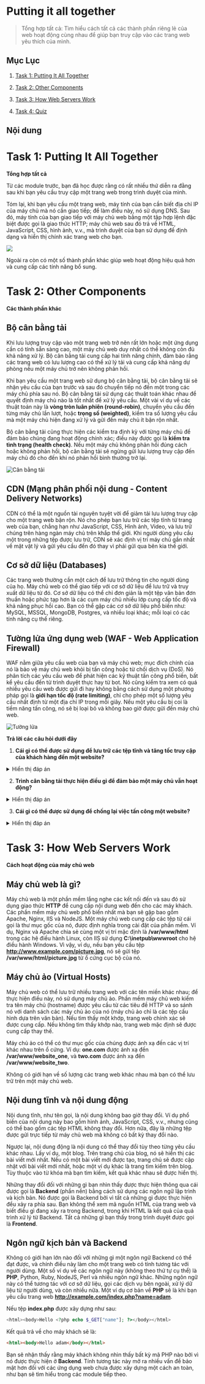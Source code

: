 # Putting it all together

> Tổng hợp tất cả: Tìm hiểu cách tất cả các thành phần riêng lẻ của web hoạt động cùng nhau để giúp bạn truy cập vào các trang web yêu thích của mình.


## Mục Lục

1. [Task 1: Putting It All Together](#task-1-putting-it-all-together)

2. [Task 2: Other Components](#task-2-other-components)

3. [Task 3: How Web Servers Work](#task-3-how-web-servers-work)

4. [Task 4: Quiz](#task-4-quiz)

## Nội dung

# Task 1: Putting It All Together

**Tổng hợp tất cả**

Từ các module trước, bạn đã học được rằng có rất nhiều thứ diễn ra đằng sau khi bạn yêu cầu truy cập một trang web trong trình duyệt của mình.

Tóm lại, khi bạn yêu cầu một trang web, máy tính của bạn cần biết địa chỉ IP của máy chủ mà nó cần giao tiếp; để làm điều này, nó sử dụng DNS. Sau đó, máy tính của bạn giao tiếp với máy chủ web bằng một tập hợp lệnh đặc biệt được gọi là giao thức HTTP; máy chủ web sau đó trả về HTML, JavaScript, CSS, hình ảnh, v.v., mà trình duyệt của bạn sử dụng để định dạng và hiển thị chính xác trang web cho bạn.

![](./img/4_Putting_it_all_together/1.1.png)

Ngoài ra còn có một số thành phần khác giúp web hoạt động hiệu quả hơn và cung cấp các tính năng bổ sung.

# Task 2: Other Components

**Các thành phần khác**

## **Bộ cân bằng tải**

Khi lưu lượng truy cập vào một trang web trở nên rất lớn hoặc một ứng dụng cần có tính sẵn sàng cao, một máy chủ web duy nhất có thể không còn đủ khả năng xử lý. Bộ cân bằng tải cung cấp hai tính năng chính, đảm bảo rằng các trang web có lưu lượng cao có thể xử lý tải và cung cấp khả năng dự phòng nếu một máy chủ trở nên không phản hồi.

Khi bạn yêu cầu một trang web sử dụng bộ cân bằng tải, bộ cân bằng tải sẽ nhận yêu cầu của bạn trước và sau đó chuyển tiếp nó đến một trong các máy chủ phía sau nó. Bộ cân bằng tải sử dụng các thuật toán khác nhau để quyết định máy chủ nào là tốt nhất để xử lý yêu cầu. Một vài ví dụ về các thuật toán này là **vòng tròn luân phiên (round-robin)**, chuyển yêu cầu đến từng máy chủ lần lượt, hoặc **trọng số (weighted)**, kiểm tra số lượng yêu cầu mà một máy chủ hiện đang xử lý và gửi đến máy chủ ít bận rộn nhất.

Bộ cân bằng tải cũng thực hiện các kiểm tra định kỳ với từng máy chủ để đảm bảo chúng đang hoạt động chính xác; điều này được gọi là **kiểm tra tình trạng (health check)**. Nếu một máy chủ không phản hồi đúng cách hoặc không phản hồi, bộ cân bằng tải sẽ ngừng gửi lưu lượng truy cập đến máy chủ đó cho đến khi nó phản hồi bình thường trở lại.

![Cân bằng tải](./img/4_Putting_it_all_together/2.1.png)

## **CDN (Mạng phân phối nội dung - Content Delivery Networks)**

CDN có thể là một nguồn tài nguyên tuyệt vời để giảm tải lưu lượng truy cập cho một trang web bận rộn. Nó cho phép bạn lưu trữ các tệp tĩnh từ trang web của bạn, chẳng hạn như JavaScript, CSS, Hình ảnh, Video, và lưu trữ chúng trên hàng ngàn máy chủ trên khắp thế giới. Khi người dùng yêu cầu một trong những tệp được lưu trữ, CDN sẽ xác định vị trí máy chủ gần nhất về mặt vật lý và gửi yêu cầu đến đó thay vì phải gửi qua bên kia thế giới.

## **Cơ sở dữ liệu (Databases)**

Các trang web thường cần một cách để lưu trữ thông tin cho người dùng của họ. Máy chủ web có thể giao tiếp với cơ sở dữ liệu để lưu trữ và truy xuất dữ liệu từ đó. Cơ sở dữ liệu có thể chỉ đơn giản là một tệp văn bản đơn thuần hoặc phức tạp hơn là các cụm máy chủ nhiều lớp cung cấp tốc độ và khả năng phục hồi cao. Bạn có thể gặp các cơ sở dữ liệu phổ biến như: MySQL, MSSQL, MongoDB, Postgres, và nhiều loại khác; mỗi loại có các tính năng cụ thể riêng.

## **Tường lửa ứng dụng web (WAF - Web Application Firewall)**

WAF nằm giữa yêu cầu web của bạn và máy chủ web; mục đích chính của nó là bảo vệ máy chủ web khỏi bị tấn công hoặc từ chối dịch vụ (DoS). Nó phân tích các yêu cầu web để phát hiện các kỹ thuật tấn công phổ biến, bất kể yêu cầu đến từ trình duyệt thực hay từ bot. Nó cũng kiểm tra xem có quá nhiều yêu cầu web được gửi đi hay không bằng cách sử dụng một phương pháp gọi là **giới hạn tốc độ (rate limiting)**, chỉ cho phép một số lượng yêu cầu nhất định từ một địa chỉ IP trong mỗi giây. Nếu một yêu cầu bị coi là tiềm năng tấn công, nó sẽ bị loại bỏ và không bao giờ được gửi đến máy chủ web.

![Tường lửa](./img/4_Putting_it_all_together/2.2.png)

**Trả lời các câu hỏi dưới đây**  

1. **Cái gì có thể được sử dụng để lưu trữ các tệp tĩnh và tăng tốc truy cập của khách hàng đến một website?**  
<details>  
<summary>Hiển thị đáp án</summary>  
Đáp án: CDN  
</details>  

2. **Trình cân bằng tải thực hiện điều gì để đảm bảo một máy chủ vẫn hoạt động?**  
<details>  
<summary>Hiển thị đáp án</summary>  
Đáp án: health check  
</details>  

3. **Cái gì có thể được sử dụng để chống lại việc tấn công một website?**  
<details>  
<summary>Hiển thị đáp án</summary>  
Đáp án: WAF  
</details>  

# Task 3: How Web Servers Work

**Cách hoạt động của máy chủ web**

## **Máy chủ web là gì?**

Máy chủ web là một phần mềm lắng nghe các kết nối đến và sau đó sử dụng giao thức **HTTP** để cung cấp nội dung web đến cho các máy khách. Các phần mềm máy chủ web phổ biến nhất mà bạn sẽ gặp bao gồm Apache, Nginx, IIS và NodeJS. Một máy chủ web cung cấp các tệp từ cái gọi là thư mục gốc của nó, được định nghĩa trong cài đặt của phần mềm. Ví dụ, Nginx và Apache chia sẻ cùng một vị trí mặc định là **/var/www/html** trong các hệ điều hành Linux, còn IIS sử dụng **C:\inetpub\wwwroot** cho hệ điều hành Windows. Vì vậy, ví dụ, nếu bạn yêu cầu tệp **http://www.example.com/picture.jpg**, nó sẽ gửi tệp **/var/www/html/picture.jpg** từ ổ cứng cục bộ của nó.

## **Máy chủ ảo (Virtual Hosts)**

Máy chủ web có thể lưu trữ nhiều trang web với các tên miền khác nhau; để thực hiện điều này, nó sử dụng máy chủ ảo. Phần mềm máy chủ web kiểm tra tên máy chủ (hostname) được yêu cầu từ các tiêu đề HTTP và so sánh nó với danh sách các máy chủ ảo của nó (máy chủ ảo chỉ là các tệp cấu hình dựa trên văn bản). Nếu tìm thấy một khớp, trang web chính xác sẽ được cung cấp. Nếu không tìm thấy khớp nào, trang web mặc định sẽ được cung cấp thay thế.

Máy chủ ảo có thể có thư mục gốc của chúng được ánh xạ đến các vị trí khác nhau trên ổ cứng. Ví dụ: **one.com** được ánh xạ đến **/var/www/website_one**, và **two.com** được ánh xạ đến **/var/www/website_two**.

Không có giới hạn về số lượng các trang web khác nhau mà bạn có thể lưu trữ trên một máy chủ web.

## **Nội dung tĩnh và nội dung động**

Nội dung tĩnh, như tên gọi, là nội dung không bao giờ thay đổi. Ví dụ phổ biến của nội dung này bao gồm hình ảnh, JavaScript, CSS, v.v., nhưng cũng có thể bao gồm các tệp HTML không thay đổi. Hơn nữa, đây là những tệp được gửi trực tiếp từ máy chủ web mà không có bất kỳ thay đổi nào.

Ngược lại, nội dung động là nội dung có thể thay đổi tùy theo từng yêu cầu khác nhau. Lấy ví dụ, một blog. Trên trang chủ của blog, nó sẽ hiển thị các bài viết mới nhất. Nếu có một bài viết mới được tạo, trang chủ sẽ được cập nhật với bài viết mới nhất, hoặc một ví dụ khác là trang tìm kiếm trên blog. Tùy thuộc vào từ khóa mà bạn tìm kiếm, kết quả khác nhau sẽ được hiển thị.

Những thay đổi đối với những gì bạn nhìn thấy được thực hiện thông qua cái được gọi là **Backend** (phần nền) bằng cách sử dụng các ngôn ngữ lập trình và kịch bản. Nó được gọi là Backend bởi vì tất cả những gì được thực hiện đều xảy ra phía sau. Bạn không thể xem mã nguồn HTML của trang web và biết điều gì đang xảy ra trong Backend, trong khi HTML là kết quả của quá trình xử lý từ Backend. Tất cả những gì bạn thấy trong trình duyệt được gọi là **Frontend**.

## **Ngôn ngữ kịch bản và Backend**

Không có giới hạn lớn nào đối với những gì một ngôn ngữ Backend có thể đạt được, và chính điều này làm cho một trang web có tính tương tác với người dùng. Một số ví dụ về các ngôn ngữ này (không theo thứ tự cụ thể) là **PHP**, Python, Ruby, NodeJS, Perl và nhiều ngôn ngữ khác. Những ngôn ngữ này có thể tương tác với cơ sở dữ liệu, gọi các dịch vụ bên ngoài, xử lý dữ liệu từ người dùng, và còn nhiều nữa. Một ví dụ cơ bản về **PHP** sẽ là khi bạn yêu cầu trang web **http://example.com/index.php?name=adam**.

Nếu tệp **index.php** được xây dựng như sau:

```php
<html><body>Hello <?php echo $_GET["name"]; ?></body></html>
```

Kết quả trả về cho máy khách sẽ là:

```html
<html><body>Hello adam</body></html>
```

Bạn sẽ nhận thấy rằng máy khách không nhìn thấy bất kỳ mã PHP nào bởi vì nó được thực hiện ở **Backend**. Tính tương tác này mở ra nhiều vấn đề bảo mật hơn đối với các ứng dụng web chưa được xây dựng một cách an toàn, như bạn sẽ tìm hiểu trong các module tiếp theo.


